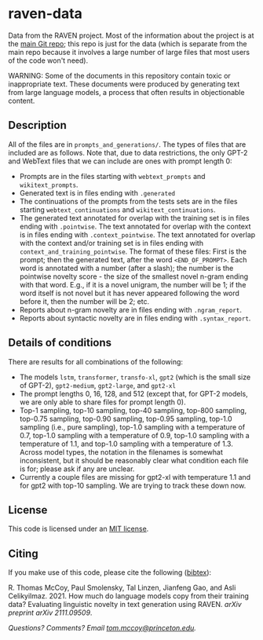 # raven-data
Data from the RAVEN project. Most of the information about the project is at the [main Git repo](https://github.com/tommccoy1/raven); this repo is just for the data (which is separate from the main repo because it involves a large number of large files that most users of the code won't need).

WARNING: Some of the documents in this repository contain toxic or inappropriate text. These documents were produced by generating text from large language models, a process that often results in objectionable content.

## Description
All of the files are in `prompts_and_generations/`. The types of files that are included are as follows. Note that, due to data restrictions, the only GPT-2 and WebText files that we can include are ones with prompt length 0:
- Prompts are in the files starting with `webtext_prompts` and `wikitext_prompts`.
- Generated text is in files ending with `.generated`
- The continuations of the prompts from the tests sets are in the files starting `webtext_continuations` and `wikitext_continuations`.
- The generated text annotated for overlap with the training set is in files ending with `.pointwise`. The text annotated for overlap with the context is in files ending with `.context_pointwise`. The text annotated for overlap with the context and/or training set is in files ending with `context_and_training_pointwise`. The format of these files: First is the prompt; then the generated text, after the word `<END_OF_PROMPT>`. Each word is annotated with a number (after a slash); the number is the pointwise novelty score - the size of the smallest novel n-gram ending with that word. E.g., if it is a novel unigram, the number will be 1; if the word itself is not novel but it has never appeared following the word before it, then the number will be 2; etc.
- Reports about n-gram novelty are in files ending with `.ngram_report`.
- Reports about syntactic novelty are in files ending with `.syntax_report`.

## Details of conditions

There are results for all combinations of the following: 
- The models `lstm`, `transformer`, `transfo-xl`, `gpt2` (which is the small size of GPT-2), `gpt2-medium`, `gpt2-large`, and `gpt2-xl`
- The prompt lengths 0, 16, 128, and 512 (except that, for GPT-2 models, we are only able to share files for prompt length 0).
- Top-1 sampling, top-10 sampling, top-40 sampling, top-800 sampling, top-0.75 sampling, top-0.90 sampling, top-0.95 sampling, top-1.0 sampling (i.e., pure sampling), top-1.0 sampling with a temperature of 0.7, top-1.0 sampling with a temperature of 0.9, top-1.0 sampling with a temperature of 1.1, and top-1.0 sampling with a temperature of 1.3. Across model types, the notation in the filenames is somewhat inconsistent, but it should be reasonably clear what condition each file is for; please ask if any are unclear.
- Currently a couple files are missing for gpt2-xl with temperature 1.1 and for gpt2 with top-10 sampling. We are trying to track these down now.

## License

This code is licensed under an [MIT license](https://github.com/tommccoy1/raven/blob/main/LICENSE).

## Citing

If you make use of this code, please cite the following ([bibtex](https://tommccoy1.github.io/raven_bib.html)):

R. Thomas McCoy, Paul Smolensky, Tal Linzen, Jianfeng Gao, and Asli Celikyilmaz.  2021. How much do language models copy from their training data? Evaluating linguistic novelty in text generation using RAVEN.  *arXiv preprint arXiv 2111.09509*.

*Questions? Comments? Email [tom.mccoy@princeton.edu](mailto:tom.mccoy@princeton.edu).*




